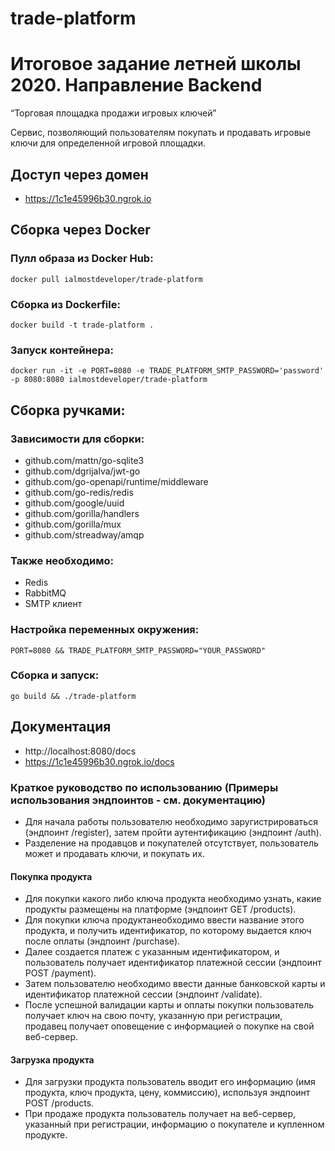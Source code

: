 # trade-platform

# Итоговое задание летней школы 2020. Направление Backend
“Торговая площадка продажи игровых ключей”

Сервис, позволяющий пользователям покупать и продавать игровые ключи для определенной игровой площадки.

## Доступ через домен
- https://1c1e45996b30.ngrok.io

## Сборка через Docker

### Пулл образа из Docker Hub:
```docker pull ialmostdeveloper/trade-platform```

### Сборка из Dockerfile:
```docker build -t trade-platform . ```

### Запуск контейнера:
```docker run -it -e PORT=8080 -e TRADE_PLATFORM_SMTP_PASSWORD='password' -p 8080:8080 ialmostdeveloper/trade-platform```

## Сборка ручками:
### Зависимости для сборки:
- github.com/mattn/go-sqlite3
- github.com/dgrijalva/jwt-go
- github.com/go-openapi/runtime/middleware
- github.com/go-redis/redis
- github.com/google/uuid
- github.com/gorilla/handlers
- github.com/gorilla/mux
- github.com/streadway/amqp

### Также необходимо:
- Redis
- RabbitMQ
- SMTP клиент

### Настройка переменных окружения:
```PORT=8080 && TRADE_PLATFORM_SMTP_PASSWORD="YOUR_PASSWORD"```

### Сборка и запуск:
```go build && ./trade-platform```

## Документация
- http://localhost:8080/docs
- https://1c1e45996b30.ngrok.io/docs

### Краткое руководство по использованию (Примеры использования эндпоинтов - см. документацию)
- Для начала работы пользователю необходимо заругистрироваться (эндпоинт /register), затем пройти аутентификацию (эндпоинт /auth). 
- Разделение на продавцов и покупателей отсутствует, пользователь может и продавать ключи, и покупать их.
#### Покупка продукта
- Для покупки какого либо ключа продукта необходимо узнать, какие продукты размещены на платформе (эндпоинт GET /products). 
- Для покупки ключа продуктанеобходимо ввести название этого продукта, и получить идентификатор, по которому выдается ключ после оплаты (эндпоинт /purchase). 
- Далее создается платеж с указанным идентификатором, и пользователь получает идентификатор платежной сессии (эндпоинт POST /payment). 
- Затем пользователю необходимо ввести данные банковской карты и идентификатор платежной сессии (эндпоинт /validate).
- После успешной валидации карты и оплаты покупки пользователь получает ключ на свою почту, указанную при регистрации, продавец получает оповещение с информацией о покупке на свой веб-сервер.
#### Загрузка продукта
- Для загрузки продукта пользователь вводит его информацию (имя продукта, ключ продукта, цену, коммиссию), используя эндпоинт POST /products. 
- При продаже продукта пользователь получает на веб-сервер, указанный при регистрации, информацию о покупателе и купленном продукте.

